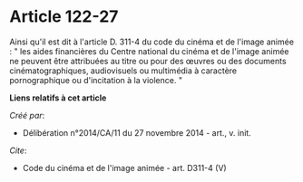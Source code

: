 # Article 122-27

Ainsi qu'il est dit à l'article D. 311-4 du code du cinéma et de l'image animée : " les aides financières du Centre national
du cinéma et de l'image animée ne peuvent être attribuées au titre ou pour des œuvres ou des documents cinématographiques,
audiovisuels ou multimédia à caractère pornographique ou d'incitation à la violence. "

**Liens relatifs à cet article**

_Créé par_:

  - Délibération n°2014/CA/11 du 27 novembre 2014 - art., v. init.

_Cite_:

  - Code du cinéma et de l'image animée - art. D311-4 (V)
